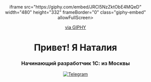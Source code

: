 
<div align="center"> 
iframe src="https://giphy.com/embed/JRCl5NzZktObE4MQeD" width="480" height="332" frameBorder="0" class="giphy-embed" allowFullScreen></вiframe><p><a href="https://giphy.com/gifs/girlswhocode-girls-who-code-m4s-marchforsisterhood-JRCl5NzZktObE4MQeD">via GIPHY</a></p>
</div>

<div id="header" align="center">
    <h1>Привет! Я Наталия  </h1>
    <h3>Начинающий разработчик 1С: из Москвы</h3>
</div>

<div id="socials" align="center">
 
  <a href="telegram-url">
    <img src="https://img.shields.io/badge/Telegram-blue?style=for-the-badge&logo=telegram&logoColor=white" alt="Telegram"/>
  </a>
</div>